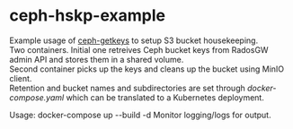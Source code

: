 # ceph-hskp-example
Example usage of [ceph-getkeys](https://github.com/laimis9133/ceph-getkeys) to setup S3 bucket housekeeping.  
Two containers. Initial one retreives Ceph bucket keys from RadosGW admin API and stores them in a shared volume.  
Second container picks up the keys and cleans up the bucket using MinIO client.  
Retention and bucket names and subdirectories are set through _docker-compose.yaml_ which can be translated to a Kubernetes deployment.
  
Usage: docker-compose up --build -d
Monitor logging/logs for output.

